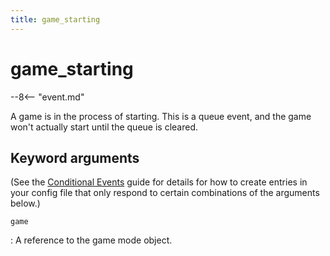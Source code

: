 ```yaml
---
title: game_starting
---
```


# game_starting


--8<-- "event.md"

A game is in the process of starting. This is a queue event, and the
game won't actually start until the queue is cleared.

## Keyword arguments

(See the [Conditional Events](overview/conditional.md)
guide for details for how to create entries in your config file that
only respond to certain combinations of the arguments below.)

`game`

:   A reference to the game mode object.
